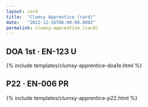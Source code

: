 ```yaml
---
layout: card
title:  "Clumsy Apprentice (card)"
date:   "2022-12-26T06:00:00.000Z"
permalink: clumsy-apprentice_(card)
---
```


## DOA 1st &middot; EN-123 U

{% include templates/clumsy-apprentice-doa1e.html %}


## P22 &middot; EN-006 PR

{% include templates/clumsy-apprentice-p22.html %}
